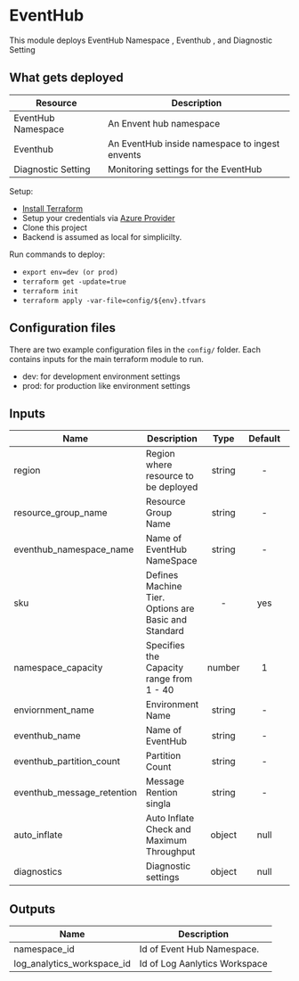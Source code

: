 # EventHub
This module deploys EventHub Namespace , Eventhub , and Diagnostic Setting

## What gets deployed
| Resource           | Description
| ---                | ---
| EventHub Namespace | An Envent hub namespace
| Eventhub     		 | An EventHub inside namespace to ingest envents
| Diagnostic Setting | Monitoring settings for the EventHub


Setup:
* [Install Terraform](https://www.terraform.io/intro/getting-started/install.html)
* Setup your credentials via [Azure Provider](https://registry.terraform.io/providers/hashicorp/azurerm/latest/docs)
* Clone this project
* Backend is assumed as local for simplicilty.

Run commands to deploy:
* ```export env=dev (or prod)```
* ```terraform get -update=true```
* ```terraform init ```
* ```terraform apply -var-file=config/${env}.tfvars```


## Configuration files
There are two example configuration files in the ```config/``` folder.  Each contains inputs for the main terraform module to run.
 * dev: for  development environment settings
 * prod: for  production like environment settings


## Inputs

| Name                	     | Description                                           | Type   | Default | Required |
| ------              	     | -------------                                         | :----: | :-----: | :-----:  |
| region   			  	     | Region where resource to be deployed| string 		 | -      | yes     | yes      |
| resource_group_name        | Resource Group Name                                   | string | -       | yes      |
| eventhub_namespace_name    | Name of EventHub NameSpace                            | string | -       | yes      |
| sku                        | Defines Machine Tier.  Options are Basic and Standard | -      | yes     | yes      |
| namespace_capacity         | Specifies the Capacity range from 1 - 40			     | number | 1       | yes      |
| enviornment_name           | Environment Name									     | string | -       | yes      |
| eventhub_name              | Name of EventHub                                      | string | -       | yes      |
| eventhub_partition_count   | Partition Count									     | string | -       | yes      |
| eventhub_message_retention | Message Rention singla								 | string | -       | yes      |
| auto_inflate 			     | Auto Inflate Check and Maximum Throughput             | object | null    | No       |
| diagnostics 				 | Diagnostic settings                                   | object | null    | No       |

## Outputs

| Name         				 | Description   				 |
| ------       				 | --------------------------  	 |
| namespace_id 				 | Id of Event Hub Namespace.  	 |
| log_analytics_workspace_id | Id of Log Aanlytics Workspace |



